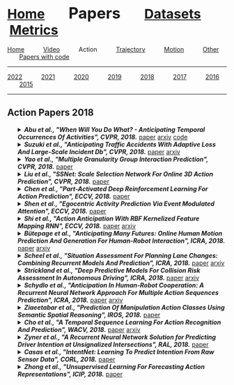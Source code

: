 <a name=top></a>
---
<a href=../../README.md#top><l style="font-size:30px">Home</l></a>&nbsp; &nbsp; &nbsp; &nbsp; &nbsp; &nbsp;<l style="font-size:35px">Papers</l>&nbsp; &nbsp; &nbsp; &nbsp; &nbsp; &nbsp;<a href=../../datasets/datasets.md#top><l style="font-size:30px">Datasets</l></a>&nbsp; &nbsp; &nbsp; &nbsp; &nbsp; &nbsp;<a href=../../metrics/metrics.md#top><l style="font-size:30px">Metrics</l></a>&nbsp; &nbsp; &nbsp; &nbsp; &nbsp; &nbsp;
---
[Home](../papers.md#top)&nbsp; &nbsp; &nbsp; &nbsp; &nbsp; &nbsp;[Video](../video/video_papers.md#top)&nbsp; &nbsp; &nbsp; &nbsp; &nbsp; &nbsp;Action&nbsp; &nbsp; &nbsp; &nbsp; &nbsp; &nbsp;[Trajectory](../trajectory/trajectory_papers.md#top)&nbsp; &nbsp; &nbsp; &nbsp; &nbsp; &nbsp;[Motion](../motion/motion_papers.md#top)&nbsp; &nbsp; &nbsp; &nbsp; &nbsp; &nbsp;[Other](../other/other_papers.md#top)&nbsp; &nbsp; &nbsp; &nbsp; &nbsp; &nbsp;[Papers with code](../papers_with_code/papers_with_code.md#top)&nbsp; &nbsp; &nbsp; &nbsp; &nbsp; &nbsp;
___
[2022](2022.md#top)&nbsp; &nbsp; &nbsp; &nbsp; &nbsp; &nbsp;[2021](2021.md#top)&nbsp; &nbsp; &nbsp; &nbsp; &nbsp; &nbsp;[2020](2020.md#top)&nbsp; &nbsp; &nbsp; &nbsp; &nbsp; &nbsp;[2019](2019.md#top)&nbsp; &nbsp; &nbsp; &nbsp; &nbsp; &nbsp;[2018](2018.md#top)&nbsp; &nbsp; &nbsp; &nbsp; &nbsp; &nbsp;[2017](2017.md#top)&nbsp; &nbsp; &nbsp; &nbsp; &nbsp; &nbsp;[2016](2016.md#top)&nbsp; &nbsp; &nbsp; &nbsp; &nbsp; &nbsp;[2015](2015.md#top)&nbsp; &nbsp; &nbsp; &nbsp; &nbsp; &nbsp;
___
<h2>Action Papers 2018</h2> 
<ul><a name=Farha_2018_CVPR/>
<details close>
<summary><strong><em>Abu et al., "When Will You Do What? - Anticipating Temporal Occurrences Of Activities", CVPR, 2018.</em></strong> <a href=https://openaccess.thecvf.com/content_cvpr_2018/papers/Abu_Farha_When_Will_You_CVPR_2018_paper.pdf>paper</a> <a href=https://arxiv.org/pdf/1804.00892.pdf>arxiv</a> <a href=https://github.com/yabufarha/anticipating-activities>code</a></summary>
<ul>
<em>Datasets</em>
<ul>
<li><a href="../datasets/alphabetical/a-d_alphabetical_datasets.md#breakfast">Breakfast</a></li>
</ul>
<em>Metrics</em>
<ul>
<li><a href="../metrics/action_metrics.md#accuracy">Accuracy</a></li>
</ul>
<details close>
<summary><em>Bibtex</em></summary>
<pre>
@InProceedings{Farha_2018_CVPR,
    author = "Abu Farha, Yazan and Richard, Alexander and Gall, Juergen",
    title = "When Will You Do What? - Anticipating Temporal Occurrences Of Activities",
    booktitle = "CVPR",
    year = "2018"
}
</pre>
</details>

</ul>
</details>

<a name=Suzuki_2018_CVPR/>
<details close>
<summary><strong><em>Suzuki et al., "Anticipating Traffic Accidents With Adaptive Loss And Large-Scale Incident Db", CVPR, 2018.</em></strong> <a href=https://openaccess.thecvf.com/content_cvpr_2018/CameraReady/0494.pdf>paper</a> <a href=https://arxiv.org/pdf/1804.02675.pdf>arxiv</a></summary>
<ul>
<em>Datasets</em>
<ul>
<li><a href="../datasets/alphabetical/a-d_alphabetical_datasets.md#dad">DAD</a></li>
</ul>
<em>Metrics</em>
<ul>
<li><a href="../metrics/action_metrics.md#accuracy">Accuracy</a></li>
<li><a href="../metrics/action_metrics.md#recall">Recall</a></li>
<li><a href="../metrics/action_metrics.md#precision">Precision</a></li>
<li><a href="../metrics/action_metrics.md#f1">F1</a></li>
<li><a href="../metrics/action_metrics.md#map">mAP</a></li>
<li><a href="../metrics/action_metrics.md#attc">ATTC</a></li>
</ul>
<details close>
<summary><em>Bibtex</em></summary>
<pre>
@InProceedings{Suzuki_2018_CVPR,
    author = "Suzuki, Tomoyuki and Kataoka, Hirokatsu and Aoki, Yoshimitsu and Satoh, Yutaka",
    title = "Anticipating Traffic Accidents With Adaptive Loss And Large-Scale Incident Db",
    booktitle = "CVPR",
    year = "2018"
}
</pre>
</details>

</ul>
</details>

<a name=Yao_2018_CVPR/>
<details close>
<summary><strong><em>Yao et al., "Multiple Granularity Group Interaction Prediction", CVPR, 2018.</em></strong> <a href=https://openaccess.thecvf.com/content_cvpr_2018/CameraReady/0721.pdf>paper</a></summary>
<ul>
<em>Datasets</em>
<ul>
<li><a href="../datasets/alphabetical/a-d_alphabetical_datasets.md#ca">CA</a></li>
<li><a href="../datasets/alphabetical/j-z_alphabetical_datasets.md#sbuki">SBUKI</a></li>
</ul>
<em>Metrics</em>
<ul>
<li><a href="../metrics/action_metrics.md#accuracy">Accuracy</a></li>
</ul>
<details close>
<summary><em>Bibtex</em></summary>
<pre>
@InProceedings{Yao_2018_CVPR,
    author = "Yao, Taiping and Wang, Minsi and Ni, Bingbing and Wei, Huawei and Yang, Xiaokang",
    title = "Multiple Granularity Group Interaction Prediction",
    booktitle = "CVPR",
    year = "2018"
}
</pre>
</details>

</ul>
</details>

<a name=Liu_2018_CVPR_ssnet/>
<details close>
<summary><strong><em>Liu et al., "SSNet: Scale Selection Network For Online 3D Action Prediction", CVPR, 2018.</em></strong> <a href=https://openaccess.thecvf.com/content_cvpr_2018/papers/Liu_SSNet_Scale_Selection_CVPR_2018_paper.pdf>paper</a></summary>
<ul>
<em>Datasets</em>
<ul>
<li><a href="../datasets/alphabetical/j-z_alphabetical_datasets.md#pku-mmd">PKU-MMD</a></li>
<li><a href="../datasets/alphabetical/j-z_alphabetical_datasets.md#oad">OAD</a></li>
</ul>
<em>Metrics</em>
<ul>
<li><a href="../metrics/action_metrics.md#accuracy">Accuracy</a></li>
</ul>
<details close>
<summary><em>Bibtex</em></summary>
<pre>
@InProceedings{Liu_2018_CVPR_ssnet,
    author = "Liu, Jun and Shahroudy, Amir and Wang, Gang and Duan, Ling-Yu and Kot, Alex C.",
    title = "{SSNet}: Scale Selection Network For Online {3D} Action Prediction",
    booktitle = "CVPR",
    year = "2018"
}
</pre>
</details>

</ul>
</details>

<a name=Chen_2018_ECCV/>
<details close>
<summary><strong><em>Chen et al., "Part-Activated Deep Reinforcement Learning For Action Prediction", ECCV, 2018.</em></strong> <a href=https://openaccess.thecvf.com/content_ECCV_2018/papers/Lei_Chen_Part-Activated_Deep_Reinforcement_ECCV_2018_paper.pdf>paper</a></summary>
<ul>
<em>Datasets</em>
<ul>
<li><a href="../datasets/alphabetical/j-z_alphabetical_datasets.md#ucf-101">UCF-101</a></li>
<li><a href="../datasets/alphabetical/j-z_alphabetical_datasets.md#uti">UTI</a></li>
<li><a href="../datasets/alphabetical/a-d_alphabetical_datasets.md#bit">BIT</a></li>
</ul>
<em>Metrics</em>
<ul>
<li><a href="../metrics/action_metrics.md#accuracy">Accuracy</a></li>
</ul>
<details close>
<summary><em>Bibtex</em></summary>
<pre>
@InProceedings{Chen_2018_ECCV,
    author = "Chen, Lei and Lu, Jiwen and Song, Zhanjie and Zhou, Jie",
    title = "Part-Activated Deep Reinforcement Learning For Action Prediction",
    booktitle = "ECCV",
    year = "2018"
}
</pre>
</details>

</ul>
</details>

<a name=Shen_2018_ECCV/>
<details close>
<summary><strong><em>Shen et al., "Egocentric Activity Prediction Via Event Modulated Attention", ECCV, 2018.</em></strong> <a href=https://openaccess.thecvf.com/content_ECCV_2018/papers/Yang_Shen_Egocentric_Activity_Prediction_ECCV_2018_paper.pdf>paper</a></summary>
<ul>
<em>Datasets</em>
<ul>
<li><a href="../datasets/alphabetical/e-i_alphabetical_datasets.md#gtea_gaze+">GTEA Gaze+</a></li>
<li><a href="../datasets/alphabetical/e-i_alphabetical_datasets.md#gtea_gaze">GTEA Gaze</a></li>
</ul>
<em>Metrics</em>
<ul>
<li><a href="../metrics/action_metrics.md#accuracy">Accuracy</a></li>
</ul>
<details close>
<summary><em>Bibtex</em></summary>
<pre>
@InProceedings{Shen_2018_ECCV,
    author = "Shen, Yang and Ni, Bingbing and Li, Zefan and Zhuang, Ning",
    title = "Egocentric Activity Prediction Via Event Modulated Attention",
    booktitle = "ECCV",
    year = "2018"
}
</pre>
</details>

</ul>
</details>

<a name=Shi_2018_ECCV/>
<details close>
<summary><strong><em>Shi et al., "Action Anticipation With RBF Kernelized Feature Mapping RNN", ECCV, 2018.</em></strong> <a href=https://openaccess.thecvf.com/content_ECCV_2018/papers/Yuge_Shi_Action_Anticipation_with_ECCV_2018_paper.pdf>paper</a> <a href=https://arxiv.org/pdf/1911.07806.pdf>arxiv</a></summary>
<ul>
<em>Datasets</em>
<ul>
<li><a href="../datasets/alphabetical/j-z_alphabetical_datasets.md#ucf-101">UCF-101</a></li>
<li><a href="../datasets/alphabetical/j-z_alphabetical_datasets.md#uti">UTI</a></li>
<li><a href="../datasets/alphabetical/j-z_alphabetical_datasets.md#jhmdb">JHMDB</a></li>
</ul>
<em>Metrics</em>
<ul>
<li><a href="../metrics/action_metrics.md#accuracy">Accuracy</a></li>
</ul>
<details close>
<summary><em>Bibtex</em></summary>
<pre>
@InProceedings{Shi_2018_ECCV,
    author = "Shi, Yuge and Fernando, Basura and Hartley, Richard",
    title = "Action Anticipation With {RBF} Kernelized Feature Mapping {RNN}",
    booktitle = "ECCV",
    year = "2018"
}
</pre>
</details>

</ul>
</details>

<a name=Butepage_2018_ICRA/>
<details close>
<summary><strong><em>Bütepage et al., "Anticipating Many Futures: Online Human Motion Prediction And Generation For Human-Robot Interaction", ICRA, 2018.</em></strong> <a href=https://ieeexplore.ieee.org/document/8460651>paper</a> <a href=https://arxiv.org/pdf/1702.08212.pdf>arxiv</a></summary>
<ul>
<em>Datasets</em>
<ul>
<li>Custom</li>

</ul>
<em>Metrics</em>
<ul>
<li><a href="../metrics/action_metrics.md#accuracy">Accuracy</a></li>
</ul>
<details close>
<summary><em>Bibtex</em></summary>
<pre>
@InProceedings{Butepage_2018_ICRA,
    author = "Bütepage, J. and Kjellström, H. and Kragic, D.",
    booktitle = "ICRA",
    title = "Anticipating Many Futures: Online Human Motion Prediction And Generation For Human-Robot Interaction",
    year = "2018"
}
</pre>
</details>

</ul>
</details>

<a name=Scheel_2018_ICRA/>
<details close>
<summary><strong><em>Scheel et al., "Situation Assessment For Planning Lane Changes: Combining Recurrent Models And Prediction", ICRA, 2018.</em></strong> <a href=https://ieeexplore.ieee.org/document/8462838/>paper</a> <a href=https://arxiv.org/pdf/1805.06776.pdf>arxiv</a></summary>
<ul>
<em>Datasets</em>
<ul>
<li><a href="../datasets/alphabetical/j-z_alphabetical_datasets.md#ngsim">NGSIM</a></li>
</ul>
<em>Metrics</em>
<ul>
<li><a href="../metrics/action_metrics.md#accuracy">Accuracy</a></li>
</ul>
<details close>
<summary><em>Bibtex</em></summary>
<pre>
@InProceedings{Scheel_2018_ICRA,
    author = "Scheel, O. and Schwarz, L. and Navab, N. and Tombari, F.",
    booktitle = "ICRA",
    title = "Situation Assessment For Planning Lane Changes: Combining Recurrent Models And Prediction",
    year = "2018"
}
</pre>
</details>

</ul>
</details>

<a name=Strickland_2018_ICRA/>
<details close>
<summary><strong><em>Strickland et al., "Deep Predictive Models For Collision Risk Assessment In Autonomous Driving", ICRA, 2018.</em></strong> <a href=https://ieeexplore.ieee.org/abstract/document/8461160>paper</a> <a href=https://arxiv.org/pdf/1711.10453.pdf>arxiv</a></summary>
<ul>
<em>Datasets</em>
<ul>
<li>Custom</li>

</ul>
<em>Metrics</em>
<ul>
<li><a href="../metrics/action_metrics.md#accuracy">Accuracy</a></li>
<li><a href="../metrics/action_metrics.md#mcc">MCC</a></li>
</ul>
<details close>
<summary><em>Bibtex</em></summary>
<pre>
@InProceedings{Strickland_2018_ICRA,
    author = "Strickland, M. and Fainekos, G. and Amor, H. B.",
    booktitle = "ICRA",
    title = "Deep Predictive Models For Collision Risk Assessment In Autonomous Driving",
    year = "2018"
}
</pre>
</details>

</ul>
</details>

<a name=Schydlo_2018_ICRA_2/>
<details close>
<summary><strong><em>Schydlo et al., "Anticipation In Human-Robot Cooperation: A Recurrent Neural Network Approach For Multiple Action Sequences Prediction", ICRA, 2018.</em></strong> <a href=https://ieeexplore.ieee.org/abstract/document/8460924>paper</a> <a href=https://arxiv.org/pdf/1802.10503.pdf>arxiv</a></summary>
<ul>
<em>Datasets</em>
<ul>
<li><a href="../datasets/alphabetical/a-d_alphabetical_datasets.md#cad-120">CAD-120</a></li>
<li><a href="../datasets/alphabetical/a-d_alphabetical_datasets.md#acticipate">ACTICIPATE</a></li>
</ul>
<em>Metrics</em>
<ul>
<li><a href="../metrics/action_metrics.md#accuracy">Accuracy</a></li>
<li><a href="../metrics/action_metrics.md#f1">F1</a></li>
</ul>
<details close>
<summary><em>Bibtex</em></summary>
<pre>
@InProceedings{Schydlo_2018_ICRA_2,
    author = "Schydlo, P. and Rakovic, M. and Jamone, L. and Santos-Victor, J.",
    booktitle = "ICRA",
    title = "Anticipation In Human-Robot Cooperation: A Recurrent Neural Network Approach For Multiple Action Sequences Prediction",
    year = "2018"
}
</pre>
</details>

</ul>
</details>

<a name=Ziaeetabar_2018_IROS/>
<details close>
<summary><strong><em>Ziaeetabar et al., "Prediction Of Manipulation Action Classes Using Semantic Spatial Reasoning", IROS, 2018.</em></strong> <a href=https://ieeexplore.ieee.org/document/8593717>paper</a></summary>
<ul>
<em>Datasets</em>
<ul>
<li><a href="../datasets/alphabetical/j-z_alphabetical_datasets.md#maniac">MANIAC</a></li>
</ul>
<em>Metrics</em>
<ul>
<li><a href="../metrics/action_metrics.md#pp">PP</a></li>
</ul>
<details close>
<summary><em>Bibtex</em></summary>
<pre>
@InProceedings{Ziaeetabar_2018_IROS,
    author = "Ziaeetabar, F. and Kulvicius, T. and Tamosiunaite, M. and Wörgötter, F.",
    booktitle = "IROS",
    title = "Prediction Of Manipulation Action Classes Using Semantic Spatial Reasoning",
    year = "2018"
}
</pre>
</details>

</ul>
</details>

<a name=Cho_2018_WACV/>
<details close>
<summary><strong><em>Cho et al., "A Temporal Sequence Learning For Action Recognition And Prediction", WACV, 2018.</em></strong> <a href=https://ieeexplore.ieee.org/document/8354149>paper</a> <a href=https://arxiv.org/pdf/1906.06813.pdf>arxiv</a></summary>
<ul>
<em>Datasets</em>
<ul>
<li><a href="../datasets/alphabetical/j-z_alphabetical_datasets.md#ucf-101">UCF-101</a></li>
<li><a href="../datasets/alphabetical/e-i_alphabetical_datasets.md#hmdb">HMDB</a></li>
</ul>
<em>Metrics</em>
<ul>
<li><a href="../metrics/action_metrics.md#accuracy">Accuracy</a></li>
</ul>
<details close>
<summary><em>Bibtex</em></summary>
<pre>
@InProceedings{Cho_2018_WACV,
    author = "Cho, S. and Foroosh, H.",
    booktitle = "WACV",
    title = "A Temporal Sequence Learning For Action Recognition And Prediction",
    year = "2018"
}
</pre>
</details>

</ul>
</details>

<a name=Zyner_2018_RAL/>
<details close>
<summary><strong><em>Zyner et al., "A Recurrent Neural Network Solution for Predicting Driver Intention at Unsignalized Intersections", RAL, 2018.</em></strong> <a href=https://ieeexplore.ieee.org/document/8290702>paper</a></summary>
<ul>
<em>Datasets</em>
<ul>
<li>Custom</li>

</ul>
<em>Metrics</em>
<ul>
<li><a href="../metrics/action_metrics.md#accuracy">Accuracy</a></li>
</ul>
<details close>
<summary><em>Bibtex</em></summary>
<pre>
@Article{Zyner_2018_RAL,
    author = "Zyner, A. and Worrall, S. and Nebot, E.",
    journal = "RAL",
    title = "A Recurrent Neural Network Solution for Predicting Driver Intention at Unsignalized Intersections",
    year = "2018",
    volume = "3",
    number = "3",
    pages = "1759-1764"
}
</pre>
</details>

</ul>
</details>

<a name=Casas_2018_CORL/>
<details close>
<summary><strong><em>Casas et al., "IntentNet: Learning To Predict Intention From Raw Sensor Data", CORL, 2018.</em></strong> <a href=http://proceedings.mlr.press/v87/casas18a/casas18a.pdf>paper</a></summary>
<ul>
<em>Datasets</em>
<ul>
<li>Custom</li>

</ul>
<em>Metrics</em>
<ul>
<li><a href="../metrics/action_metrics.md#recall">Recall</a></li>
<li><a href="../metrics/action_metrics.md#map">mAP</a></li>
</ul>
<details close>
<summary><em>Bibtex</em></summary>
<pre>
@InProceedings{Casas_2018_CORL,
    author = "Casas, Sergio and Luo, Wenjie and Urtasun, Raquel",
    title = "{IntentNet}: Learning To Predict Intention From Raw Sensor Data",
    booktitle = "CORL",
    year = "2018"
}
</pre>
</details>

</ul>
</details>

<a name=Zhong_2018_ICIP/>
<details close>
<summary><strong><em>Zhong et al., "Unsupervised Learning For Forecasting Action Representations", ICIP, 2018.</em></strong> <a href=https://ieeexplore.ieee.org/document/8451428>paper</a></summary>
<ul>
<em>Datasets</em>
<ul>
<li><a href="../datasets/alphabetical/j-z_alphabetical_datasets.md#tv_human_interaction">TV Human Interaction</a></li>
<li><a href="../datasets/alphabetical/j-z_alphabetical_datasets.md#thumos">THUMOS</a></li>
</ul>
<em>Metrics</em>
<ul>
<li><a href="../metrics/action_metrics.md#accuracy">Accuracy</a></li>
</ul>
<details close>
<summary><em>Bibtex</em></summary>
<pre>
@InProceedings{Zhong_2018_ICIP,
    author = "Zhong, Y. and Zheng, W.",
    booktitle = "ICIP",
    title = "Unsupervised Learning For Forecasting Action Representations",
    year = "2018"
}
</pre>
</details>

</ul>
</details>

</ul>
